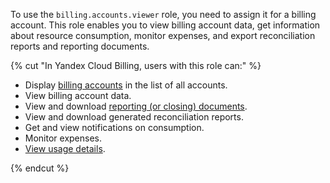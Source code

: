 To use the `billing.accounts.viewer` role, you need to assign it for a billing account. This role enables you to view billing account data, get information about resource consumption, monitor expenses, and export reconciliation reports and reporting documents.

{% cut "In Yandex Cloud Billing, users with this role can:" %}

* Display [billing accounts](../../../billing/concepts/billing-account.md) in the list of all accounts.
* View billing account data.
* View and download [reporting (or closing) documents](../../../billing/payment/documents.md).
* View and download generated reconciliation reports.
* Get and view notifications on consumption.
* Monitor expenses.
* [View usage details](../../../billing/operations/check-charges.md).

{% endcut %}

